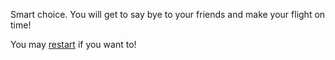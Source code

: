 Smart choice. You will get to say bye to your friends and make your flight on time!

You may [restart](../README.md) if you want to!